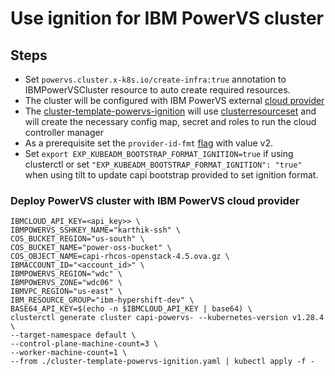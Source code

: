 # Use ignition for IBM PowerVS cluster

## Steps

- Set ```powervs.cluster.x-k8s.io/create-infra:true``` annotation to IBMPowerVSCluster resource to auto create required resources.
- The cluster will be configured with IBM PowerVS external [cloud provider](https://kubernetes.io/docs/concepts/architecture/cloud-controller/)
- The [cluster-template-powervs-ignition](https://github.com/kubernetes-sigs/cluster-api-provider-ibmcloud/blob/main/templates/cluster-template-powervs-ignition.yaml) will use [clusterresourceset](https://cluster-api.sigs.k8s.io/tasks/experimental-features/cluster-resource-set.html) and will create the necessary config map, secret and roles to run the cloud controller manager
- As a prerequisite set the `provider-id-fmt` [flag](https://github.com/kubernetes-sigs/cluster-api-provider-ibmcloud/blob/5e7f80878f2252c6ab13c16102de90c784a2624d/main.go#L168-L173) with value v2.
- Set ```export EXP_KUBEADM_BOOTSTRAP_FORMAT_IGNITION=true``` if using clusterctl or set ```"EXP_KUBEADM_BOOTSTRAP_FORMAT_IGNITION": "true"``` when using tilt to update capi bootstrap provided to set ignition format.

### Deploy PowerVS cluster with IBM PowerVS cloud provider

  ```
IBMCLOUD_API_KEY=<api_key>> \
IBMPOWERVS_SSHKEY_NAME="karthik-ssh" \
COS_BUCKET_REGION="us-south" \
COS_BUCKET_NAME="power-oss-bucket" \
COS_OBJECT_NAME=capi-rhcos-openstack-4.5.ova.gz \
IBMACCOUNT_ID="<account_id>" \
IBMPOWERVS_REGION="wdc" \
IBMPOWERVS_ZONE="wdc06" \
IBMVPC_REGION="us-east" \
IBM_RESOURCE_GROUP="ibm-hypershift-dev" \
BASE64_API_KEY=$(echo -n $IBMCLOUD_API_KEY | base64) \
clusterctl generate cluster capi-powervs- --kubernetes-version v1.28.4 \
--target-namespace default \
--control-plane-machine-count=3 \
--worker-machine-count=1 \
--from ./cluster-template-powervs-ignition.yaml | kubectl apply -f -
  ```
